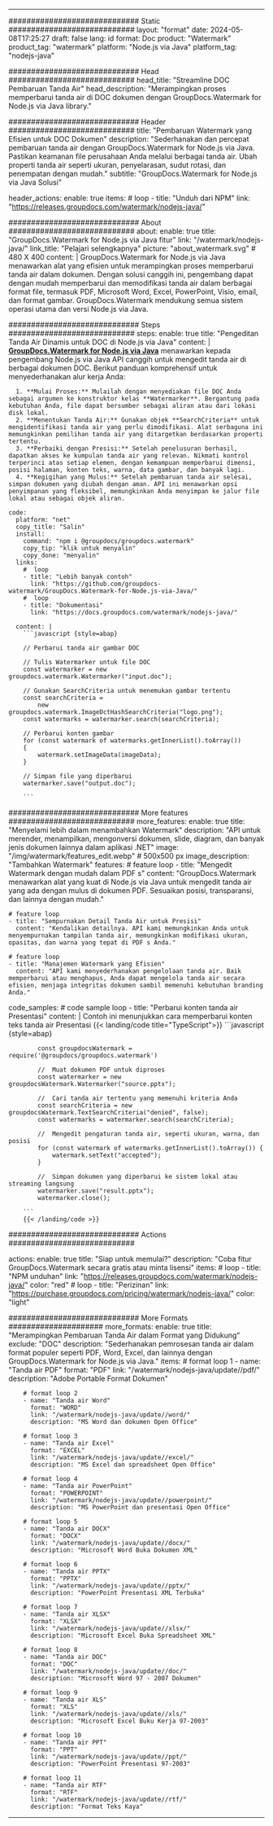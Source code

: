 
---
############################# Static ############################
layout: "format"
date:  2024-05-08T17:25:27
draft: false
lang: id
format: Doc
product: "Watermark"
product_tag: "watermark"
platform: "Node.js via Java"
platform_tag: "nodejs-java"

############################# Head ############################
head_title: "Streamline DOC Pembaruan Tanda Air"
head_description: "Merampingkan proses memperbarui tanda air di DOC dokumen dengan GroupDocs.Watermark for Node.js via Java library."

############################# Header ############################
title: "Pembaruan Watermark yang Efisien untuk DOC Dokumen" 
description: "Sederhanakan dan percepat pembaruan tanda air dengan GroupDocs.Watermark for Node.js via Java. Pastikan keamanan file perusahaan Anda melalui berbagai tanda air. Ubah properti tanda air seperti ukuran, penyelarasan, sudut rotasi, dan penempatan dengan mudah."
subtitle: "GroupDocs.Watermark for Node.js via Java Solusi" 

header_actions:
  enable: true
  items:
    #  loop
    - title: "Unduh dari NPM"
      link: "https://releases.groupdocs.com/watermark/nodejs-java/"
      
############################# About ############################
about:
    enable: true
    title: "GroupDocs.Watermark for Node.js via Java fitur"
    link: "/watermark/nodejs-java/"
    link_title: "Pelajari selengkapnya"
    picture: "about_watermark.svg" # 480 X 400
    content: |
       GroupDocs.Watermark for Node.js via Java menawarkan alat yang efisien untuk merampingkan proses memperbarui tanda air dalam dokumen. Dengan solusi canggih ini, pengembang dapat dengan mudah memperbarui dan memodifikasi tanda air dalam berbagai format file, termasuk PDF, Microsoft Word, Excel, PowerPoint, Visio, email, dan format gambar. GroupDocs.Watermark mendukung semua sistem operasi utama dan versi Node.js via Java.

############################# Steps ############################
steps:
    enable: true
    title: "Pengeditan Tanda Air Dinamis untuk DOC di Node.js via Java"
    content: |
      **[GroupDocs.Watermark for Node.js via Java](https://products.groupdocs.com/watermark/nodejs-java/)** menawarkan kepada pengembang Node.js via Java API canggih untuk mengedit tanda air di berbagai dokumen DOC. Berikut panduan komprehensif untuk menyederhanakan alur kerja Anda:
      
      1. **Mulai Proses:** Mulailah dengan menyediakan file DOC Anda sebagai argumen ke konstruktor kelas **Watermarker**. Bergantung pada kebutuhan Anda, file dapat bersumber sebagai aliran atau dari lokasi disk lokal.
      2. **Menentukan Tanda Air:** Gunakan objek **SearchCriteria** untuk mengidentifikasi tanda air yang perlu dimodifikasi. Alat serbaguna ini memungkinkan pemilihan tanda air yang ditargetkan berdasarkan properti tertentu.
      3. **Perbaiki dengan Presisi:** Setelah penelusuran berhasil, dapatkan akses ke kumpulan tanda air yang relevan. Nikmati kontrol terperinci atas setiap elemen, dengan kemampuan memperbarui dimensi, posisi halaman, konten teks, warna, data gambar, dan banyak lagi.
      4. **Kegigihan yang Mulus:** Setelah pembaruan tanda air selesai, simpan dokumen yang diubah dengan aman. API ini menawarkan opsi penyimpanan yang fleksibel, memungkinkan Anda menyimpan ke jalur file lokal atau sebagai objek aliran.
   
    code:
      platform: "net"
      copy_title: "Salin"
      install:
        command: "npm i @groupdocs/groupdocs.watermark"
        copy_tip: "klik untuk menyalin"
        copy_done: "menyalin"
      links:
        #  loop
        - title: "Lebih banyak contoh"
          link: "https://github.com/groupdocs-watermark/GroupDocs.Watermark-for-Node.js-via-Java/"
        #  loop
        - title: "Dokumentasi"
          link: "https://docs.groupdocs.com/watermark/nodejs-java/"
          
      content: |
        ```javascript {style=abap}

        // Perbarui tanda air gambar DOC

        // Tulis Watermarker untuk file DOC
        const watermarker = new groupdocs.watermark.Watermarker("input.doc");

        // Gunakan SearchCriteria untuk menemukan gambar tertentu
        const searchCriteria = 
            new groupdocs.watermark.ImageDctHashSearchCriteria("logo.png");
        const watermarks = watermarker.search(searchCriteria);
        
        // Perbarui konten gambar
        for (const watermark of watermarks.getInnerList().toArray())
        {
            watermark.setImageData(imageData);
        }

        // Simpan file yang diperbarui
        watermarker.save("output.doc");
        
        ```            

############################# More features ############################
more_features:
  enable: true
  title: "Menyelami lebih dalam menambahkan Watermark"
  description: "API untuk merender, menampilkan, mengonversi dokumen, slide, diagram, dan banyak jenis dokumen lainnya dalam aplikasi .NET"
  image: "/img/watermark/features_edit.webp" # 500x500 px
  image_description: "Tambahkan Watermark"
  features:
    # feature loop
    - title: "Mengedit Watermark dengan mudah dalam PDF s"
      content: "GroupDocs.Watermark menawarkan alat yang kuat di Node.js via Java untuk mengedit tanda air yang ada dengan mulus di dokumen PDF. Sesuaikan posisi, transparansi, dan lainnya dengan mudah."

    # feature loop
    - title: "Sempurnakan Detail Tanda Air untuk Presisi"
      content: "Kendalikan detailnya. API kami memungkinkan Anda untuk menyempurnakan tampilan tanda air, memungkinkan modifikasi ukuran, opasitas, dan warna yang tepat di PDF s Anda."

    # feature loop
    - title: "Manajemen Watermark yang Efisien"
      content: "API kami menyederhanakan pengelolaan tanda air. Baik memperbarui atau menghapus, Anda dapat mengelola tanda air secara efisien, menjaga integritas dokumen sambil memenuhi kebutuhan branding Anda."
      
  code_samples:
    # code sample loop
    - title: "Perbarui konten tanda air Presentasi"
      content: |
        Contoh ini menunjukkan cara memperbarui konten teks tanda air Presentasi
        {{< landing/code title="TypeScript">}}
        ```javascript {style=abap}
        
            const groupdocsWatermark = require('@groupdocs/groupdocs.watermark')

            //  Muat dokumen PDF untuk diproses
            const watermarker = new groupdocsWatermark.Watermarker("source.pptx");

            //  Cari tanda air tertentu yang memenuhi kriteria Anda
            const searchCriteria = new groupdocsWatermark.TextSearchCriteria("denied", false);
            const watermarks = watermarker.search(searchCriteria);
  
            //  Mengedit pengaturan tanda air, seperti ukuran, warna, dan posisi
            for (const watermark of watermarks.getInnerList().toArray()) {
                watermark.setText("accepted");
            }

            //  Simpan dokumen yang diperbarui ke sistem lokal atau streaming langsung
            watermarker.save("result.pptx");
            watermarker.close();

        ```
        {{< /landing/code >}}


############################# Actions ############################

actions:
  enable: true
  title: "Siap untuk memulai?"
  description: "Coba fitur GroupDocs.Watermark secara gratis atau minta lisensi"
  items:
    #  loop
    - title: "NPM unduhan"
      link: "https://releases.groupdocs.com/watermark/nodejs-java/"
      color: "red"
        #  loop
    - title: "Perizinan"
      link: "https://purchase.groupdocs.com/pricing/watermark/nodejs-java/"
      color: "light"


############################# More Formats #####################
more_formats:
    enable: true
    title: "Merampingkan Pembaruan Tanda Air dalam Format yang Didukung"
    exclude: "DOC"
    description: "Sederhanakan pemrosesan tanda air dalam format populer seperti PDF, Word, Excel, dan lainnya dengan GroupDocs.Watermark for Node.js via Java."
    items: 
        # format loop 1
        - name: "Tanda air PDF"
          format: "PDF"
          link: "/watermark/nodejs-java/update//pdf/"
          description: "Adobe Portable Format Dokumen"

        # format loop 2
        - name: "Tanda air Word"
          format: "WORD"
          link: "/watermark/nodejs-java/update//word/"
          description: "MS Word dan dokumen Open Office"
          
        # format loop 3
        - name: "Tanda air Excel"
          format: "EXCEL"
          link: "/watermark/nodejs-java/update//excel/"
          description: "MS Excel dan spreadsheet Open Office"

        # format loop 4
        - name: "Tanda air PowerPoint"
          format: "POWERPOINT"
          link: "/watermark/nodejs-java/update//powerpoint/"
          description: "MS PowerPoint dan presentasi Open Office"

        # format loop 5
        - name: "Tanda air DOCX"
          format: "DOCX"
          link: "/watermark/nodejs-java/update//docx/"
          description: "Microsoft Word Buka Dokumen XML"
          
        # format loop 6
        - name: "Tanda air PPTX"
          format: "PPTX"
          link: "/watermark/nodejs-java/update//pptx/"
          description: "PowerPoint Presentasi XML Terbuka"
          
        # format loop 7
        - name: "Tanda air XLSX"
          format: "XLSX"
          link: "/watermark/nodejs-java/update//xlsx/"
          description: "Microsoft Excel Buka Spreadsheet XML"

        # format loop 8
        - name: "Tanda air DOC"
          format: "DOC"
          link: "/watermark/nodejs-java/update//doc/"
          description: "Microsoft Word 97 - 2007 Dokumen"

        # format loop 9
        - name: "Tanda air XLS"
          format: "XLS"
          link: "/watermark/nodejs-java/update//xls/"
          description: "Microsoft Excel Buku Kerja 97-2003"

        # format loop 10
        - name: "Tanda air PPT"
          format: "PPT"
          link: "/watermark/nodejs-java/update//ppt/"
          description: "PowerPoint Presentasi 97-2003"

        # format loop 11
        - name: "Tanda air RTF"
          format: "RTF"
          link: "/watermark/nodejs-java/update//rtf/"
          description: "Format Teks Kaya"

---